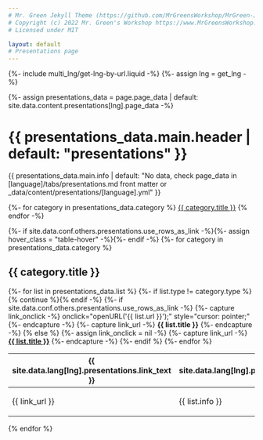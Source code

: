 ```yaml
---
# Mr. Green Jekyll Theme (https://github.com/MrGreensWorkshop/MrGreen-JekyllTheme)
# Copyright (c) 2022 Mr. Green's Workshop https://www.MrGreensWorkshop.com
# Licensed under MIT

layout: default
# Presentations page
---
```

{%- include multi_lng/get-lng-by-url.liquid -%}
{%- assign lng = get_lng -%}

{%- assign presentations_data = page.page_data | default: site.data.content.presentations[lng].page_data -%}

<div class="multipurpose-container presentations-heading-container">
  <h1>{{ presentations_data.main.header | default: "presentations" }}</h1>
  <p>{{ presentations_data.main.info | default: "No data, check page_data in [language]/tabs/presentations.md front matter or _data/content/presentations/[language].yml" }}</p>
  <div class="multipurpose-button-wrapper">
    {%- for category in presentations_data.category %}
      <a href="#{{ category.type }}" role="button" class="multipurpose-button link-buttons" style="background-color:{{ category.color }};">{{ category.title }}</a>
    {% endfor -%}
  </div>
</div>

{%- if site.data.conf.others.presentations.use_rows_as_link -%}{%- assign hover_class = "table-hover" -%}{%- endif -%}
{%- for category in presentations_data.category %}
<div class="multipurpose-container link-container" id="{{ category.type }}" style="border-left-color:{{ category.color }};">
  <h2>{{ category.title }}</h2>
  <table class="table {{ hover_class }}">
    <thead>
      <tr>
        <th>{{ site.data.lang[lng].presentations.link_text }}</th>
        <th>{{ site.data.lang[lng].presentations.info_text }}</th>
      </tr>
    </thead>
    <tbody>
      {%- for list in presentations_data.list %}
        {%- if list.type != category.type %}{% continue %}{% endif -%}
        {%- if site.data.conf.others.presentations.use_rows_as_link -%}
          {%- capture link_onclick -%} onclick="openURL('{{ list.url }}');" style="cursor: pointer;" {%- endcapture -%}
          {%- capture link_url -%} <b>{{ list.title }}</b> {%- endcapture -%}
        {% else %}
          {%- assign link_onclick = nil -%}
          {%- capture link_url -%} <a href="{{ list.url }}" target="_blank" rel="noopener noreferrer"><b>{{ list.title }}</b></a> {%- endcapture -%}
        {%- endif %}
        <tr class="link-item" {{ link_onclick }}>
          <td>
            <p>{{ link_url }}</p>
          </td>
          <td>
            <p>{{ list.info }}</p>
          </td>
        </tr>
      {%- endfor %}
    </tbody>
  </table>
</div>
{% endfor %}
